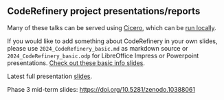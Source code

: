 ## CodeRefinery project presentations/reports

Many of these talks can be served using [Cicero](http://cicero.xyz), which can
be [run locally](https://github.com/bast/cicero).

If you would like to add something about CodeRefinery in your own slides, please use `2024_CodeRefinery_basic.md` as markdown source or `2024_CodeRefinery_basic.odp` for LibreOffice Impress or Powerpoint presentations. [Check out these basic info slides](https://cicero.xyz/v3/remark/0.14.0/github.com/coderefinery/presentations/main/2024_CodeRefinery_basic.md/).

Latest full presentation [slides](https://cicero.xyz/v3/remark/0.14.0/github.com/coderefinery/presentations/main/2024_acm_hpcsig_edu.md/).

Phase 3 mid-term slides: https://doi.org/10.5281/zenodo.10388061
